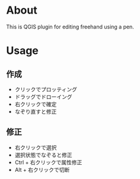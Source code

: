 # About

This is QGIS plugin for editing freehand using a pen.

# Usage

## 作成
- クリックでプロッティング
- ドラッグでドローイング
- 右クリックで確定
- なぞり直すと修正

## 修正
- 右クリックで選択
- 選択状態でなぞると修正
- Ctrl + 右クリックで属性修正
- Alt + 右クリックで切断



 